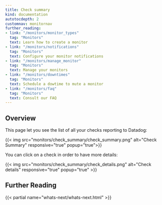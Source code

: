 ```yaml
---
title: Check summary
kind: documentation
autotocdepth: 2
customnav: monitornav
further_reading:
- link: "/monitors/monitor_types"
  tag: "Monitors"
  text: Learn how to create a monitor
- link: "/monitors/notifications"
  tag: "Monitors"
  text: Configure your monitor notifications
- link: "/monitors/manage_monitor"
  tag: "Monitors"
  text: Manage your monitors
- link: "/monitors/downtimes"
  tag: "Monitors"
  text: Schedule a dowtime to mute a monitor
- link: "/monitors/faq"
  tag: "Monitors"
  text: Consult our FAQ
---
```


## Overview

This page let you see the list of all your checks reporting to Datadog:

 {{< img src="monitors/check_summary/check_summary.png" alt="Check Summary" responsive="true" popup="true">}}


You can click on a check in order to have more details:

{{< img src="monitors/check_summary/check_details.png" alt="Check details" responsive="true" popup="true" >}}

## Further Reading 

{{< partial name="whats-next/whats-next.html" >}}
